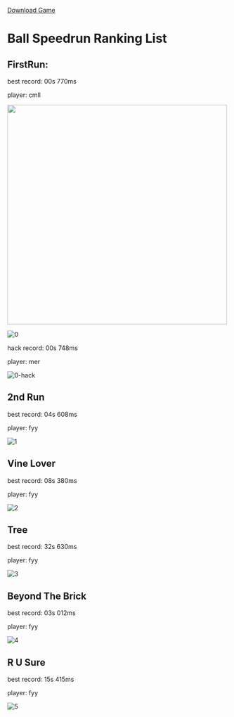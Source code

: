[Download Game](https://github.com/ballspeedrun/ballspeedrun.github.io/tree/main/Ball)

# Ball Speedrun Ranking List

## FirstRun:

best record: 00s 770ms

player: cmll

<img height=500 width=500 src="https://user-images.githubusercontent.com/72603809/195535037-d2d939f6-cfd7-4d27-9437-c4a684ef5155.png"/>

![0](https://user-images.githubusercontent.com/72603809/195535037-d2d939f6-cfd7-4d27-9437-c4a684ef5155.png)

hack record: 00s 748ms

player: mer

![0-hack](https://user-images.githubusercontent.com/72603809/195535347-6da0ba7c-d52f-4eef-bf5a-e5cbe2e1e90d.png)

## 2nd Run

best record: 04s 608ms

player: fyy

![1](https://user-images.githubusercontent.com/72603809/195535130-aa5edcf4-4585-4076-b9d5-9d5615ec63c0.png)

## Vine Lover

best record: 08s 380ms

player: fyy

![2](https://user-images.githubusercontent.com/72603809/195535150-bd9d183a-5ad0-45c3-818f-41f9e64f70c0.png)

## Tree

best record: 32s 630ms

player: fyy

![3](https://user-images.githubusercontent.com/72603809/195540926-25e97d0c-8d0f-4712-847a-89ed505b0dd6.png)

## Beyond The Brick

best record: 03s 012ms

player: fyy

![4](https://user-images.githubusercontent.com/72603809/195535179-863fddde-9fb2-45ad-9f58-7e859c9d17fd.png)

## R U Sure

best record: 15s 415ms

player: fyy

![5](https://user-images.githubusercontent.com/72603809/195535200-c0a44104-6657-4040-ad9a-55f4f4f839fe.png)
